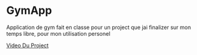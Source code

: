 # GymApp
Application de gym fait en classe pour un project que jai finalizer sur mon temps libre, pour mon utilisation personel

[Video Du Project](https://www.youtube.com/watch?v=mzluNtjtzCs)
